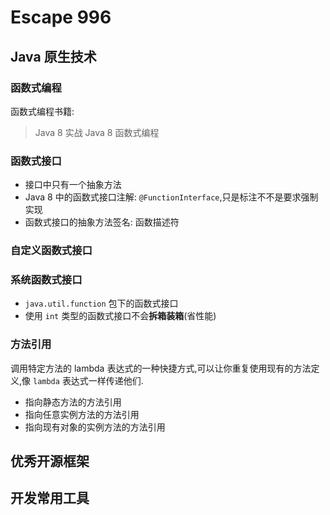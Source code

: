 # Escape 996 

## Java 原生技术
### 函数式编程
函数式编程书籍: 
> Java 8 实战
> Java 8 函数式编程

### 函数式接口

- 接口中只有一个抽象方法
- Java 8 中的函数式接口注解: `@FunctionInterface`,只是标注不不是要求强制实现
- 函数式接口的抽象方法签名: 函数描述符

### 自定义函数式接口

### 系统函数式接口
- `java.util.function` 包下的函数式接口
- 使用 `int` 类型的函数式接口不会**拆箱装箱**(省性能)

### 方法引用
调用特定方法的 lambda 表达式的一种快捷方式,可以让你重复使用现有的方法定义,像 `lambda` 表达式一样传递他们.

- 指向静态方法的方法引用 
- 指向任意实例方法的方法引用
- 指向现有对象的实例方法的方法引用

## 优秀开源框架

## 开发常用工具